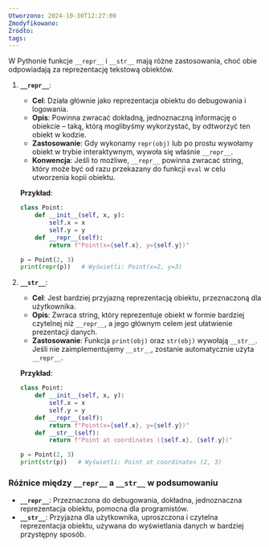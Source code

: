 ```yaml
---
Utworzono: 2024-10-30T12:27:00
Zmodyfikowano: 
Źródło: 
tags:
---
```


W Pythonie funkcje `__repr__` i `__str__` mają różne zastosowania, choć obie odpowiadają za reprezentację tekstową obiektów.

1. **`__repr__`**:
   - **Cel**: Działa głównie jako reprezentacja obiektu do debugowania i logowania.
   - **Opis**: Powinna zwracać dokładną, jednoznaczną informację o obiekcie – taką, którą moglibyśmy wykorzystać, by odtworzyć ten obiekt w kodzie.
   - **Zastosowanie**: Gdy wykonamy `repr(obj)` lub po prostu wywołamy obiekt w trybie interaktywnym, wywoła się właśnie `__repr__`.
   - **Konwencja**: Jeśli to możliwe, `__repr__` powinna zwracać string, który może być od razu przekazany do funkcji `eval` w celu utworzenia kopii obiektu.

   **Przykład**:
   ```python
   class Point:
       def __init__(self, x, y):
           self.x = x
           self.y = y
       def __repr__(self):
           return f"Point(x={self.x}, y={self.y})"
   
   p = Point(2, 3)
   print(repr(p))   # Wyświetli: Point(x=2, y=3)
   ```

2. **`__str__`**:
   - **Cel**: Jest bardziej przyjazną reprezentacją obiektu, przeznaczoną dla użytkownika.
   - **Opis**: Zwraca string, który reprezentuje obiekt w formie bardziej czytelnej niż `__repr__`, a jego głównym celem jest ułatwienie prezentacji danych.
   - **Zastosowanie**: Funkcja `print(obj)` oraz `str(obj)` wywołają `__str__`. Jeśli nie zaimplementujemy `__str__`, zostanie automatycznie użyta `__repr__`.
   
   **Przykład**:
   ```python
   class Point:
       def __init__(self, x, y):
           self.x = x
           self.y = y
       def __repr__(self):
           return f"Point(x={self.x}, y={self.y})"
       def __str__(self):
           return f"Point at coordinates ({self.x}, {self.y})"
   
   p = Point(2, 3)
   print(str(p))   # Wyświetli: Point at coordinates (2, 3)
   ```

### Różnice między `__repr__` a `__str__` w podsumowaniu
- **`__repr__`**: Przeznaczona do debugowania, dokładna, jednoznaczna reprezentacja obiektu, pomocna dla programistów.
- **`__str__`**: Przyjazna dla użytkownika, uproszczona i czytelna reprezentacja obiektu, używana do wyświetlania danych w bardziej przystępny sposób.